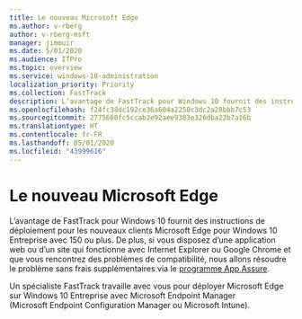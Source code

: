 ```yaml
---
title: Le nouveau Microsoft Edge
ms.author: v-rberg
author: v-rberg-msft
manager: jimmuir
ms.date: 5/01/2020
ms.audience: ITPro
ms.topic: overview
ms.service: windows-10-administration
localization_priority: Priority
ms.collection: FastTrack
description: L’avantage de FastTrack pour Windows 10 fournit des instructions de déploiement pour les nouveaux clients Microsoft Edge pour Windows 10 Entreprise avec 150 ou plus.
ms.openlocfilehash: f24fc38dc192ce36a604a2250c3dc2a28bbb7c53
ms.sourcegitcommit: 2775660fc5ccab2e92aee9383e326dba22b7a16b
ms.translationtype: HT
ms.contentlocale: fr-FR
ms.lasthandoff: 05/01/2020
ms.locfileid: "43999616"
---
```

# <a name="the-new-microsoft-edge"></a>Le nouveau Microsoft Edge

L’avantage de FastTrack pour Windows 10 fournit des instructions de déploiement pour les nouveaux clients Microsoft Edge pour Windows 10 Entreprise avec 150 ou plus. De plus, si vous disposez d’une application web ou d’un site qui fonctionne avec Internet Explorer ou Google Chrome et que vous rencontrez des problèmes de compatibilité, nous allons résoudre le problème sans frais supplémentaires via le [programme App Assure](Win-10-app-assure.md).

Un spécialiste FastTrack travaille avec vous pour déployer Microsoft Edge sur Windows 10 Entreprise avec Microsoft Endpoint Manager (Microsoft Endpoint Configuration Manager ou Microsoft Intune).


